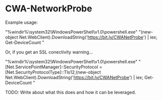 # CWA-NetworkProbe

Example usage:

"%windir%\system32\WindowsPowerShell\v1.0\powershell.exe" "(new-object Net.WebClient).DownloadString('https://bit.ly/CWANetProbe') | iex; Get-DeviceCount "

Or, if you get an SSL conectivity warning...

"%windir%\system32\WindowsPowerShell\v1.0\powershell.exe" "[Net.ServicePointManager]::SecurityProtocol = [Net.SecurityProtocolType]::Tls12;(new-object Net.WebClient).DownloadString('https://bit.ly/CWANetProbe') | iex; Get-DeviceCount "

TODO:
Write about what this does and how it can be leveraged.
